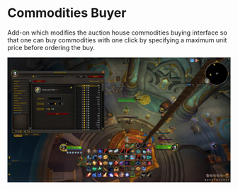 # Commodities Buyer

Add-on which modifies the auction house commodities buying interface so that one can buy commodities with one click by specifying a maximum unit price before ordering the buy.

![Preview of add-on](preview.jpg)
